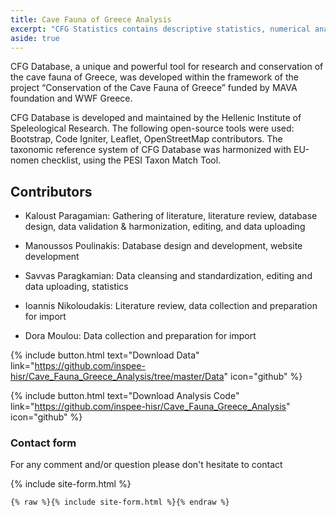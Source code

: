 ```yaml
---
title: Cave Fauna of Greece Analysis
excerpt: "CFG Statistics contains descriptive statistics, numerical analysis and spatial analysis for the Cave Fauna of Greece Database."
aside: true
---
```


CFG Database, a unique and powerful tool for research and conservation of the cave fauna of Greece, was developed within the framework of the project “Conservation of the Cave Fauna of Greece” funded by MAVA foundation and WWF Greece.  

CFG Database is developed and maintained by the Hellenic Institute of Speleological Research. The following open-source tools were used: Bootstrap, Code Igniter, Leaflet, OpenStreetMap contributors. The taxonomic reference system of CFG Database was harmonized with EU-nomen checklist, using the PESI Taxon Match Tool.

## Contributors

- Kaloust Paragamian: Gathering of literature, literature review, database design, data validation & harmonization, editing, and data uploading

- Manoussos Poulinakis: Database design and development, website development

- Savvas Paragkamian: Data cleansing and standardization, editing and data uploading, statistics

- Ioannis Nikoloudakis: Literature review, data collection and preparation for import 

- Dora Moulou: Data collection and preparation for import


{% include button.html text="Download Data" link="https://github.com/inspee-hisr/Cave_Fauna_Greece_Analysis/tree/master/Data" icon="github" %}

{% include button.html text="Download Analysis Code" link="https://github.com/inspee-hisr/Cave_Fauna_Greece_Analysis" icon="github" %}

### Contact form

For any comment and/or question please don't hesitate to contact

{% include site-form.html %}

``` html
{% raw %}{% include site-form.html %}{% endraw %}
```


